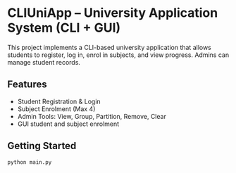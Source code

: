 # CLIUniApp – University Application System (CLI + GUI)

This project implements a CLI-based university application that allows students to register, log in, enrol in subjects, and view progress. Admins can manage student records.

## Features
- Student Registration & Login
- Subject Enrolment (Max 4)
- Admin Tools: View, Group, Partition, Remove, Clear
- GUI student and subject enrolment

## Getting Started
```bash
python main.py
